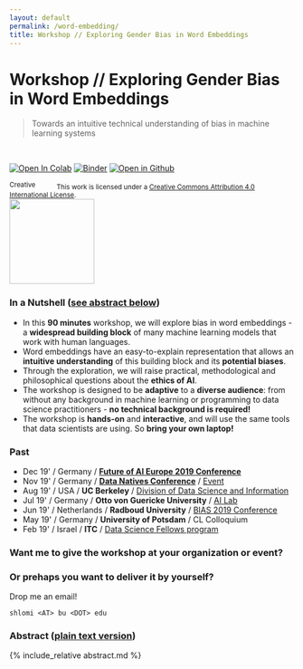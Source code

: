 ```yaml
---
layout: default
permalink: /word-embedding/
title: Workshop // Exploring Gender Bias in Word Embeddings
---
```


# Workshop // Exploring Gender Bias in Word Embeddings

> Towards an intuitive technical understanding of bias in machine learning systems

<br />

[![Open In Colab](https://colab.research.google.com/assets/colab-badge.svg)](https://colab.research.google.com/github/ResponsiblyAI/word-embedding/blob/master/tutorial-bias-word-embedding.ipynb) [![Binder](https://mybinder.org/badge_logo.svg)](https://mybinder.org/v2/gh/ResponsiblyAI/word-embedding/master?filepath=tutorial-bias-word-embedding.ipynb) [![Open in Github](https://img.shields.io/badge/Open%20in-GitHub-lightgrey)](https://github.com/ResponsiblyAI/word-embedding)

<small>
<a rel="license" href="http://creativecommons.org/licenses/by/4.0/"><img alt="Creative Commons License" width="80" height="15" src="https://i.creativecommons.org/l/by/4.0/80x15.png" /></a> This work is licensed under a <a rel="license" href="http://creativecommons.org/licenses/by/4.0/">Creative Commons Attribution 4.0 International License</a>.
</small>

<img style="display: block" height="150px" src="https://upload.wikimedia.org/wikipedia/commons/5/52/Global_Open_Educational_Resources_Logo_-_White_background_variation.svg" />

### In a Nutshell ([see abstract below](#abstract-plain-text-version))

- In this **90 minutes** workshop, we will explore bias
  in word embeddings - a **widespread building block** of many machine learning models
  that work with human languages.
- Word embeddings have an easy-to-explain representation
  that allows an **intuitive understanding** of this building block
  and its **potential biases**.
- Through the exploration, we will raise practical, methodological
  and philosophical questions about the **ethics of AI**.
- The workshop is designed to be **adaptive** to a **diverse audience**:
  from without any background in machine learning or programming
  to data science practitioners - **no technical background is required!**
- The workshop is **hands-on** and **interactive**,
  and will use the same tools that data scientists are using.
  So **bring your own laptop!**

### Past

- Dec 19' / Germany / [**Future of AI Europe 2019 Conference**](https://www.futureofai.com/)
- Nov 19' / Germany / [**Data Natives Conference**](https://datanatives.io/conference/) / [Event](https://www.eventbrite.co.uk/e/workshop-exploring-gender-bias-in-word-embedding-tickets-75309716389)
- Aug 19' / USA / **UC Berkeley** / [Division of Data Science and Information](https://events.berkeley.edu/index.php/calendar/sn/datasci.html?event_ID=127490)
- Jul 19' / Germany / **Otto von Guericke University** / [AI Lab](https://ai.ovgu.de/)
- Jun 19' / Netherlands / **Radboud University** / [BIAS 2019 Conference](https://www.ru.nl/bias2019/)
- May 19' / Germany / **University of Potsdam** / CL Colloquium 
- Feb 19' / Israel / **ITC** / [Data Science Fellows program](](https://www.itc.tech/fellows-data-science/))

### Want me to give the workshop at your organization or event?
### Or prehaps you want to deliver it by yourself?

Drop me an email!

`shlomi <AT> bu <DOT> edu`

### Abstract (<a href="abstract.md">plain text version</a>)

{% include_relative abstract.md %}
